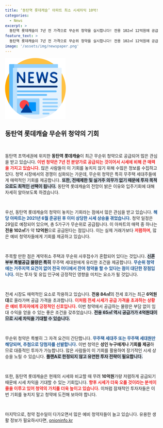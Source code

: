 ```yaml
---
title: ‘동탄역 롯데캐슬’ 아파트 최소 시세차익 10억!
categories:
  - News
excerpt: >
  동탄역 롯데캐슬이 7년 전 가격으로 무순위 청약을 실시합니다! 전용 102㎡ 12억원에 공급되며, 현재 시세 대비 최대 10억원 저렴합니다. 전매제한 없이 누구나 청약 가능! 놓치지 마세요!
feature_text: >
  동탄역 롯데캐슬이 7년 전 가격으로 무순위 청약을 실시합니다! 전용 102㎡ 12억원에 공급되며, 현재 시세 대비 최대 10억원 저렴합니다. 전매제한 없이 누구나 청약 가능! 놓치지 마세요!
image: '/assets/img/newspaper.png'
---
```


<p><img src="/assets/img/newspaper.png" alt="kimp 속보" /></p>

<h2 data-ke-size="size26">동탄역 롯데캐슬 무순위 청약의 기회</h2>

<p data-ke-size="size16">&nbsp;</p>

<p>동탄역 초역세권에 위치한 <b>동탄역 롯데캐슬</b>이 최근 무순위 청약으로 공급되어 많은 관심을 받고 있습니다. <b><span style="color: #ee2323;">이번 청약은 7년 전 분양가로 공급되는 것이어서 시세에 비해 큰 매력을 가지고 있습니다.</span></b> 많은 사람들이 이 기회를 놓치지 않기 위해 수많은 정보를 수집하고 있다. 청약 시장에서의 경쟁이 심화되는 가운데, 무순위 청약은 특히 무주택 세대주들에게 매력적인 기회를 제공합니다. <b><span style="background-color: #21538527;">또한, 전매제한 및 실거주 의무가 없기 때문에 투자 목적으로도 최적인 선택이 됩니다.</span></b> 동탄역 롯데캐슬의 전망이 밝은 이유와 입주기회에 대해 자세히 알아보도록 하겠습니다.</p>

<p data-ke-size="size16">&nbsp;</p>

<p>우선, 동탄역 롯데캐슬의 청약이 놓치는 기회라는 점에서 많은 관심을 받고 있습니다. <b><span style="color: #1a5490;">해당 아파트는 2021년 6월 준공된 후 이미 상당한 시세 상승을 겪었습니다.</span></b> 청약 일정은 29일로 예정되어 있으며, 총 5가구가 무순위로 공급됩니다. 이 아파트의 매력 중 하나는 <b>전용 102㎡</b>가 약 <b>12억원</b>으로 공급된다는 점입니다. 이는 실제 거래가보다 <b><span style="color: #ee2323;">저렴하며</span></b>, 많은 예비 청약자들에게 기회를 제공하고 있습니다.</p>

<p data-ke-size="size16">&nbsp;</p>

<p>주목할 만한 점은 계약취소 주택과 무순위 사후접수가 혼합되어 있다는 것입니다. <b><span style="background-color: #21538527;">신혼부부 특별공급 물량은 특히</span></b> 무주택 세대원에게 유리한 조건을 제공합니다. <b><span style="color: #1a5490;">무순위 청약에는 거주지역 요건이 없어 전국 어디에서 잔여 청약을 할 수 있다는 점이 대단한 장점입니다.</span></b> 이는 투자 및 유입 인구에 긍정적인 영향을 미치는 요소가 될 것입니다. </p>

<p data-ke-size="size16">&nbsp;</p>

<p>전세 시장도 매력적인 요소로 작용하고 있습니다. <b>전용 84㎡</b>의 전세 호가는 최근 <b>6억원대</b>로 올라가며 공급 가격을 초과합니다. <b><span style="color: #ee2323;">이처럼 전세 시세가 공급 가격을 초과하는 상황은 예비 투자자에게 긍정적인 신호입니다.</span></b> 이번 청약에서 공급하는 물량은 부담 없이 임대 수익을 얻을 수 있는 좋은 조건을 갖추었습니다. <b><span style="background-color: #21538527;">전용 65㎡ 역시 공급가가 4억원대이므로 시세 차익을 기대할 수 있습니다.</span></b></p>

<p data-ke-size="size16">&nbsp;</p>

<p>무순위 청약은 특별히 그 자격 요건이 간단합니다. <b><span style="color: #1a5490;">무주택 세대주 또는 무주택 세대원만 해당되며, 추첨으로 당첨자를 선발합니다.</span></b> 이번 청약은 <b>성인 누구에게나 기회를 제공</b>하므로 대중적인 투자가 가능합니다. 많은 사람들이 이 기회를 활용하여 장기적인 시세 상승을 노릴 수 있습니다. <b><span style="background-color: #21538527;">플랜A로 한정되지 않고 유연한 투자 전략이 필요합니다.</span></b></p>

<p data-ke-size="size16">&nbsp;</p>

<p>또한, 동탄역 롯데캐슬은 현재의 시세와 비교할 때 무려 <b>10억원</b>가량 저렴하게 공급되기 때문에 시세 차익을 기대할 수 있는 기회입니다. <b><span style="color: #ee2323;">향후 시세가 더욱 오를 것이라는 분석이 줄을 이루고 있어 청약의 가치를 더욱 높이고 있습니다.</span></b> 이처럼 잠재적인 투자자들은 이번 기회를 놓치지 말고 청약에 도전해 보아야 합니다. </p>

<p data-ke-size="size16">&nbsp;</p>

<p>마지막으로, 청약 접수일이 다가오면서 많은 예비 청약자들이 늘고 있습니다. <b</p>
유용한 생활 정보가 필요하시다면, <a href="https://onioninfo.kr" rel="dofollow">onioninfo.kr</a>


